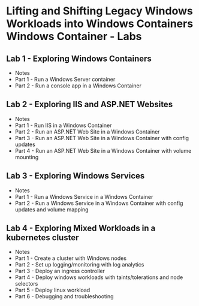 # Lifting and Shifting Legacy Windows Workloads into Windows Containers Windows Container - Labs

## Lab 1 - Exploring Windows Containers

- Notes
- Part 1 - Run a Windows Server container
- Part 2 - Run a console app in a Windows Container

## Lab 2 - Exploring IIS and ASP.NET Websites 

- Notes
- Part 1 - Run IIS in a Windows Container
- Part 2 - Run an ASP.NET Web Site in a Windows Container
- Part 3 - Run an ASP.NET Web Site in a Windows Container with config updates
- Part 4 - Run an ASP.NET Web Site in a Windows Container with volume mounting

## Lab 3 - Exploring Windows Services 

- Notes
- Part 1 - Run a Windows Service in a Windows Container
- Part 2 - Run a Windows Service in a Windows Container with config updates and volume mapping

## Lab 4 - Exploring Mixed Workloads in a kubernetes cluster

- Notes
- Part 1 - Create a cluster with Windows nodes
- Part 2 - Set up logging/monitoring with log analytics
- Part 3 - Deploy an ingress controller
- Part 4 - Deploy windows workloads with taints/tolerations and node selectors
- Part 5 - Deploy linux workload
- Part 6 - Debugging and troubleshooting